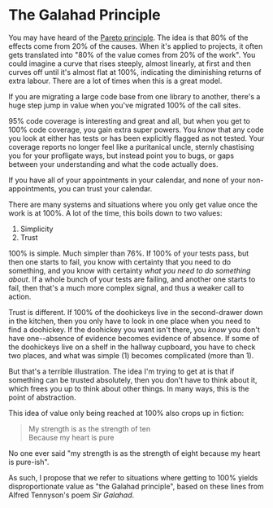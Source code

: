 # The Galahad Principle

You may have heard of the [Pareto
principle](https://en.wikipedia.org/wiki/Pareto_principle). The idea is that
80% of the effects come from 20% of the causes. When it's applied to projects,
it often gets translated into "80% of the value comes from 20% of the work".
You could imagine a curve that rises steeply, almost linearly, at first and
then curves off until it's almost flat at 100%, indicating the diminishing
returns of extra labour. There are a lot of times when this is a great model.

If you are migrating a large code base from one library to another, there's a
huge step jump in value when you've migrated 100% of the call sites.

95% code coverage is interesting and great and all, but when you get to 100%
code coverage, you gain extra super powers. You *know* that any code you look
at either has tests or has been explicitly flagged as not tested. Your
coverage reports no longer feel like a puritanical uncle, sternly chastising
you for your profligate ways, but instead point you to bugs, or gaps between
your understanding and what the code actually does.

If you have all of your appointments in your calendar, and none of your
non-appointments, you can trust your calendar.

There are many systems and situations where you only get value once the work
is at 100%. A lot of the time, this boils down to two values:

1. Simplicity
2. Trust

100% is simple. Much simpler than 76%. If 100% of your tests pass, but then
one starts to fail, you know with certainty that you need to do something, and
you know with certainty *what you need to do something about*. If a whole
bunch of your tests are failing, and another one starts to fail, then that's a
much more complex signal, and thus a weaker call to action.

Trust is different. If 100% of the doohickeys live in the second-drawer down
in the kitchen, then you only have to look in one place when you need to find
a doohickey. If the doohickey you want isn't there, you *know* you don't have
one--absence of evidence becomes evidence of absence. If some of the
doohickeys live on a shelf in the hallway cupboard, you have to check two
places, and what was simple (1) becomes complicated (more than 1).

But that's a terrible illustration. The idea I'm trying to get at is that if
something can be trusted absolutely, then you don't have to think about it,
which frees you up to think about other things. In many ways, this is the
point of abstraction.

This idea of value only being reached at 100% also crops up in fiction:

> My strength is as the strength of ten  
> Because my heart is pure  

No one ever said "my strength is as the strength of eight because my heart is
pure-ish".

As such, I propose that we refer to situations where getting to 100% yields
disproportionate value as "the Galahad principle", based on these lines from
Alfred Tennyson's poem _Sir Galahad_.
